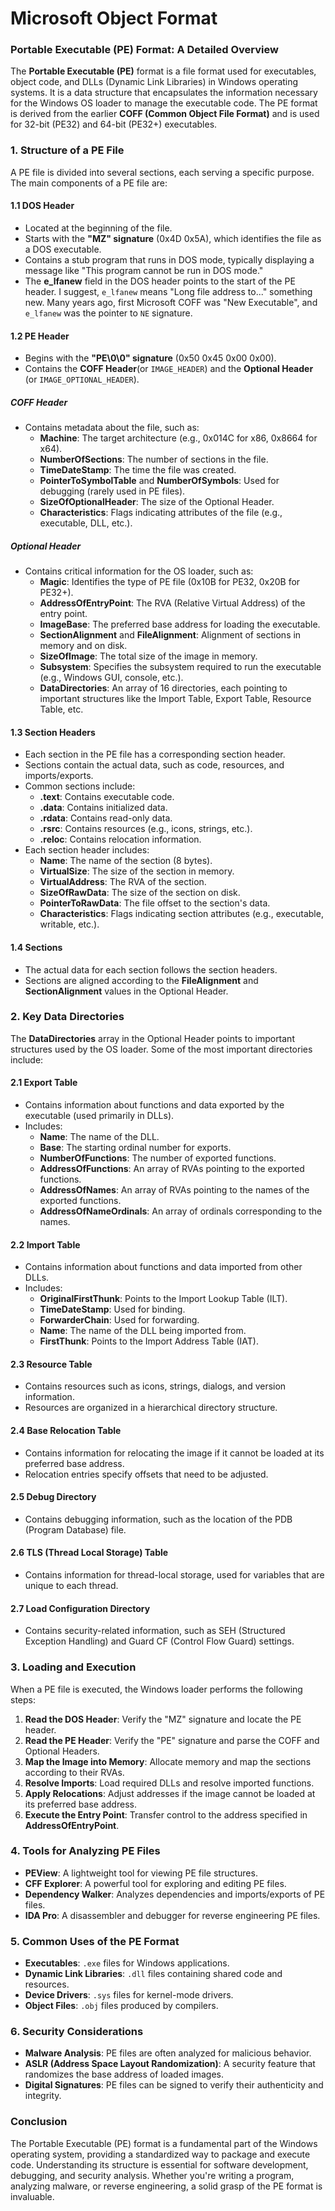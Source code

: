 # Microsoft Object Format
### Portable Executable (PE) Format: A Detailed Overview
The **Portable Executable (PE)** format is a file format used for executables, object code, and DLLs (Dynamic Link Libraries) in Windows operating systems. It is a data structure that encapsulates the information necessary for the Windows OS loader to manage the executable code. The PE format is derived from the earlier **COFF (Common Object File Format)** and is used for 32-bit (PE32) and 64-bit (PE32+) executables.

### 1. **Structure of a PE File**
A PE file is divided into several sections, each serving a specific purpose. The main components of a PE file are:

#### 1.1 **DOS Header**
- Located at the beginning of the file.
- Starts with the **"MZ" signature** (0x4D 0x5A), which identifies the file as a DOS executable.
- Contains a stub program that runs in DOS mode, typically displaying a message like "This program cannot be run in DOS mode."
- The **e_lfanew** field in the DOS header points to the start of the PE header. I suggest, `e_lfanew` means "Long file address to..." something new. Many years ago, first Microsoft COFF was "New Executable", and `e_lfanew` was the pointer to `NE` signature.

#### 1.2 **PE Header**
- Begins with the **"PE\0\0" signature** (0x50 0x45 0x00 0x00).
- Contains the **COFF Header**(or `IMAGE_HEADER`) and the **Optional Header** (or `IMAGE_OPTIONAL_HEADER`).

##### **COFF Header**
- Contains metadata about the file, such as:
  - **Machine**: The target architecture (e.g., 0x014C for x86, 0x8664 for x64).
  - **NumberOfSections**: The number of sections in the file.
  - **TimeDateStamp**: The time the file was created.
  - **PointerToSymbolTable** and **NumberOfSymbols**: Used for debugging (rarely used in PE files).
  - **SizeOfOptionalHeader**: The size of the Optional Header.
  - **Characteristics**: Flags indicating attributes of the file (e.g., executable, DLL, etc.).

##### **Optional Header**
- Contains critical information for the OS loader, such as:
  - **Magic**: Identifies the type of PE file (0x10B for PE32, 0x20B for PE32+).
  - **AddressOfEntryPoint**: The RVA (Relative Virtual Address) of the entry point.
  - **ImageBase**: The preferred base address for loading the executable.
  - **SectionAlignment** and **FileAlignment**: Alignment of sections in memory and on disk.
  - **SizeOfImage**: The total size of the image in memory.
  - **Subsystem**: Specifies the subsystem required to run the executable (e.g., Windows GUI, console, etc.).
  - **DataDirectories**: An array of 16 directories, each pointing to important structures like the Import Table, Export Table, Resource Table, etc.

#### 1.3 **Section Headers**
- Each section in the PE file has a corresponding section header.
- Sections contain the actual data, such as code, resources, and imports/exports.
- Common sections include:
  - **.text**: Contains executable code.
  - **.data**: Contains initialized data.
  - **.rdata**: Contains read-only data.
  - **.rsrc**: Contains resources (e.g., icons, strings, etc.).
  - **.reloc**: Contains relocation information.
- Each section header includes:
  - **Name**: The name of the section (8 bytes).
  - **VirtualSize**: The size of the section in memory.
  - **VirtualAddress**: The RVA of the section.
  - **SizeOfRawData**: The size of the section on disk.
  - **PointerToRawData**: The file offset to the section's data.
  - **Characteristics**: Flags indicating section attributes (e.g., executable, writable, etc.).

#### 1.4 **Sections**
- The actual data for each section follows the section headers.
- Sections are aligned according to the **FileAlignment** and **SectionAlignment** values in the Optional Header.


### 2. **Key Data Directories**
The **DataDirectories** array in the Optional Header points to important structures used by the OS loader. Some of the most important directories include:

#### 2.1 **Export Table**
- Contains information about functions and data exported by the executable (used primarily in DLLs).
- Includes:
  - **Name**: The name of the DLL.
  - **Base**: The starting ordinal number for exports.
  - **NumberOfFunctions**: The number of exported functions.
  - **AddressOfFunctions**: An array of RVAs pointing to the exported functions.
  - **AddressOfNames**: An array of RVAs pointing to the names of the exported functions.
  - **AddressOfNameOrdinals**: An array of ordinals corresponding to the names.

#### 2.2 **Import Table**
- Contains information about functions and data imported from other DLLs.
- Includes:
  - **OriginalFirstThunk**: Points to the Import Lookup Table (ILT).
  - **TimeDateStamp**: Used for binding.
  - **ForwarderChain**: Used for forwarding.
  - **Name**: The name of the DLL being imported from.
  - **FirstThunk**: Points to the Import Address Table (IAT).

#### 2.3 **Resource Table**
- Contains resources such as icons, strings, dialogs, and version information.
- Resources are organized in a hierarchical directory structure.

#### 2.4 **Base Relocation Table**
- Contains information for relocating the image if it cannot be loaded at its preferred base address.
- Relocation entries specify offsets that need to be adjusted.

#### 2.5 **Debug Directory**
- Contains debugging information, such as the location of the PDB (Program Database) file.

#### 2.6 **TLS (Thread Local Storage) Table**
- Contains information for thread-local storage, used for variables that are unique to each thread.

#### 2.7 **Load Configuration Directory**
- Contains security-related information, such as SEH (Structured Exception Handling) and Guard CF (Control Flow Guard) settings.

### 3. **Loading and Execution**
When a PE file is executed, the Windows loader performs the following steps:
1. **Read the DOS Header**: Verify the "MZ" signature and locate the PE header.
2. **Read the PE Header**: Verify the "PE" signature and parse the COFF and Optional Headers.
3. **Map the Image into Memory**: Allocate memory and map the sections according to their RVAs.
4. **Resolve Imports**: Load required DLLs and resolve imported functions.
5. **Apply Relocations**: Adjust addresses if the image cannot be loaded at its preferred base address.
6. **Execute the Entry Point**: Transfer control to the address specified in **AddressOfEntryPoint**.

### 4. **Tools for Analyzing PE Files**
- **PEView**: A lightweight tool for viewing PE file structures.
- **CFF Explorer**: A powerful tool for exploring and editing PE files.
- **Dependency Walker**: Analyzes dependencies and imports/exports of PE files.
- **IDA Pro**: A disassembler and debugger for reverse engineering PE files.

### 5. **Common Uses of the PE Format**
- **Executables**: `.exe` files for Windows applications.
- **Dynamic Link Libraries**: `.dll` files containing shared code and resources.
- **Device Drivers**: `.sys` files for kernel-mode drivers.
- **Object Files**: `.obj` files produced by compilers.

### 6. **Security Considerations**
- **Malware Analysis**: PE files are often analyzed for malicious behavior.
- **ASLR (Address Space Layout Randomization)**: A security feature that randomizes the base address of loaded images.
- **Digital Signatures**: PE files can be signed to verify their authenticity and integrity.

### Conclusion
The Portable Executable (PE) format is a fundamental part of the Windows operating system, providing a standardized way to package and execute code. Understanding its structure is essential for software development, debugging, and security analysis. Whether you're writing a program, analyzing malware, or reverse engineering, a solid grasp of the PE format is invaluable.